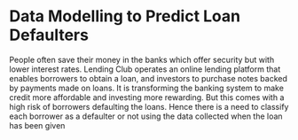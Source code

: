 # Data Modelling to Predict Loan Defaulters
People often save their money in the banks which offer security but with lower interest rates. Lending Club operates an online lending platform that enables borrowers to obtain a 
loan, and investors to purchase notes backed by payments made on loans. It is transforming the banking system to make credit more affordable and investing more rewarding. 
But this comes with a high risk of borrowers defaulting the loans. Hence there is a need to classify each borrower as a defaulter or not using the data collected when the loan 
has been given
